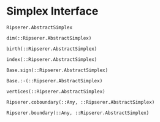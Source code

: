 # Simplex Interface

```@docs
Ripserer.AbstractSimplex
```

```@docs
dim(::Ripserer.AbstractSimplex)
```

```@docs
birth(::Ripserer.AbstractSimplex)
```

```@docs
index(::Ripserer.AbstractSimplex)
```

```@docs
Base.sign(::Ripserer.AbstractSimplex)
```

```@docs
Base.:-(::Ripserer.AbstractSimplex)
```

```@docs
vertices(::Ripserer.AbstractSimplex)
```

```@docs
Ripserer.coboundary(::Any, ::Ripserer.AbstractSimplex)
```

```@docs
Ripserer.boundary(::Any, ::Ripserer.AbstractSimplex)
```
